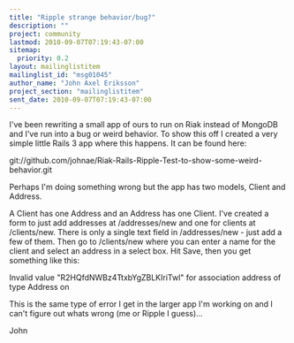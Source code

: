 ```yaml
---
title: "Ripple strange behavior/bug?"
description: ""
project: community
lastmod: 2010-09-07T07:19:43-07:00
sitemap:
  priority: 0.2
layout: mailinglistitem
mailinglist_id: "msg01045"
author_name: "John Axel Eriksson"
project_section: "mailinglistitem"
sent_date: 2010-09-07T07:19:43-07:00
---
```



I've been rewriting a small app of ours to run on Riak instead of MongoDB and
I've run into a bug or weird behavior. To show this off I created a very simple 
little
Rails 3 app where this happens. It can be found here:

git://github.com/johnae/Riak-Rails-Ripple-Test-to-show-some-weird-behavior.git


Perhaps I'm doing something wrong but the app has two models, Client and 
Address.

A Client has one Address and an Address has one Client. I've created a form to 
just add
addresses at /addresses/new and one for clients at /clients/new. There is only 
a single text
field in /addresses/new - just add a few of them. Then go to /clients/new where 
you can enter
a name for the client and select an address in a select box. Hit Save, then you 
get something like this:

Invalid value "R2HQfdNWBz4TtxbYgZBLKIriTwl" for association address of type 
Address on 

This is the same type of error I get in the larger app I'm working on and I 
can't figure out whats
wrong (me or Ripple I guess)...


John

